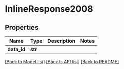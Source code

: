 # InlineResponse2008

## Properties
Name | Type | Description | Notes
------------ | ------------- | ------------- | -------------
**data_id** | **str** |  | 

[[Back to Model list]](../README.md#documentation-for-models) [[Back to API list]](../README.md#documentation-for-api-endpoints) [[Back to README]](../README.md)


